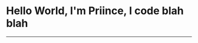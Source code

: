 <!DOCTYPE html>
<html>
   <head>
      <title>Priince888</title>
      <body>
         <h1>Hello World, I'm Priince, I code blah blah</h1>
         <hr />
         <p align="center" style="font-family:times-new-roman>FOLLOW ME, HOPE YOU WON'T GET LOST</p>
       <hr />
      </body>
    </head>
 </html>
